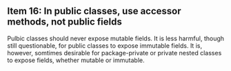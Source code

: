 ## Item 16: In public classes, use accessor methods, not public fields

Pulbic classes should never expose mutable fields.
It is less harmful, though still questionable, for public classes to expose immutable fields.
It is, however, somtimes desirable for package-private or private nested classes to expose fields, whether mutable or immutable.
